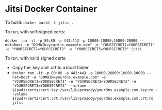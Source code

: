 Jitsi Docker Container
======================

To build: `docker build -t jitsi .`

To run, with self-signed certs:

`docker run -it -p 80:80 -p 443:443 -p 10000-20000:10000-20000 --net=host -e "DOMAIN=yourdns.example.com" -e "YOURSECRET1=YOURSECRET1" -e "YOURSECRET2=YOURSECRET2" -e "YOURSECRET3=YOURSECRET3" jitsi`

To run, with valid signed certs:

- Copy the .key and .crt to a local folder
- `docker run -it -p 80:80 -p 443:443 -p 10000-20000:10000-20000 --net=host -e "DOMAIN=yourdns.example.com" -e "YOURSECRET1=YOURSECRET1" -e "YOURSECRET2=YOURSECRET2" -e "YOURSECRET3=YOURSECRET3" --volume $(pwd)/certs/cert.key:/var/lib/prosody/yourdns.example.com.key:ro --volume $(pwd)/certs/cert.crt:/var/lib/prosody/yourdns.example.com.crt:ro jitsi`
